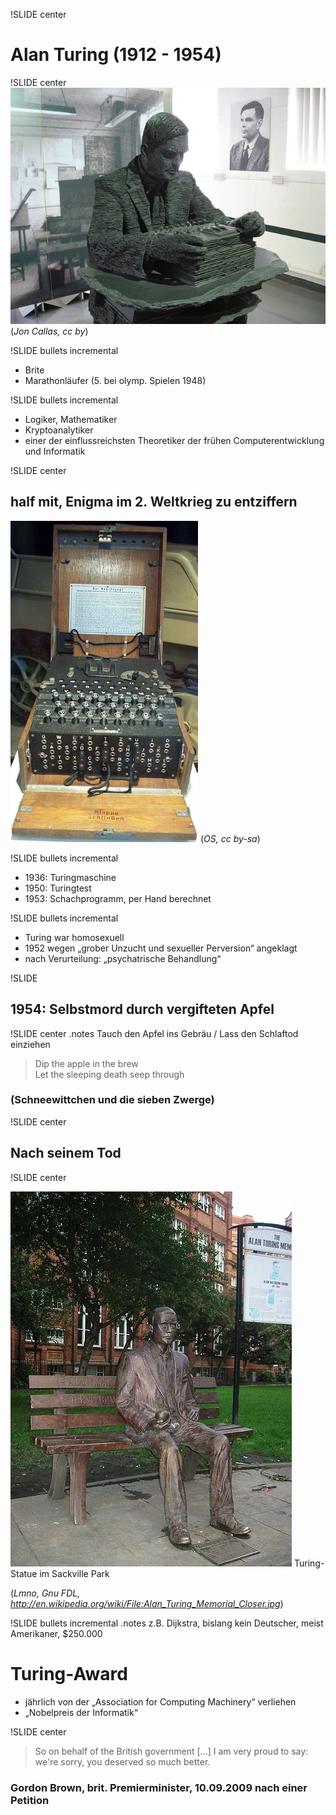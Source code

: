 !SLIDE center
# Alan Turing (1912 - 1954)
!SLIDE center
![Alan Turing](Alan_Turing.jpg)
(_Jon Callas, cc by_)

!SLIDE bullets incremental

* Brite
* Marathonläufer (5. bei olymp. Spielen 1948)

!SLIDE bullets incremental

* Logiker, Mathematiker
* Kryptoanalytiker
* einer der einflussreichsten Theoretiker der frühen Computerentwicklung und Informatik

!SLIDE center

## half mit, Enigma im 2. Weltkrieg zu entziffern 
![Enigma](enigma.jpg)
(_OS, cc by-sa_)

!SLIDE bullets incremental

* 1936: Turingmaschine
* 1950: Turingtest
* 1953: Schachprogramm, per Hand berechnet

!SLIDE bullets incremental

* Turing war homosexuell
* 1952 wegen „grober Unzucht und sexueller Perversion“ angeklagt
* nach Verurteilung: „psychatrische Behandlung“

!SLIDE

## 1954: Selbstmord durch vergifteten Apfel

!SLIDE center
.notes Tauch den Apfel ins Gebräu / Lass den Schlaftod einziehen

> Dip the apple in the brew <br/>
> Let the sleeping death seep through

### (Schneewittchen und die sieben Zwerge)

!SLIDE center

## Nach seinem Tod

!SLIDE center

![Memorial](turing_memorial.jpg)
Turing-Statue im Sackville Park 

(_Lmno, Gnu FDL, http://en.wikipedia.org/wiki/File:Alan_Turing_Memorial_Closer.jpg_)

!SLIDE bullets incremental
.notes z.B. Dijkstra, bislang kein Deutscher, meist Amerikaner, $250.000

# Turing-Award

* jährlich von der „Association for Computing Machinery“ verliehen
* „Nobelpreis der Informatik“

!SLIDE center

> So on behalf of the British government [...] I am very proud to say: we're sorry, you deserved so much better.

### Gordon Brown, brit. Premierminister, 10.09.2009 nach einer Petition
